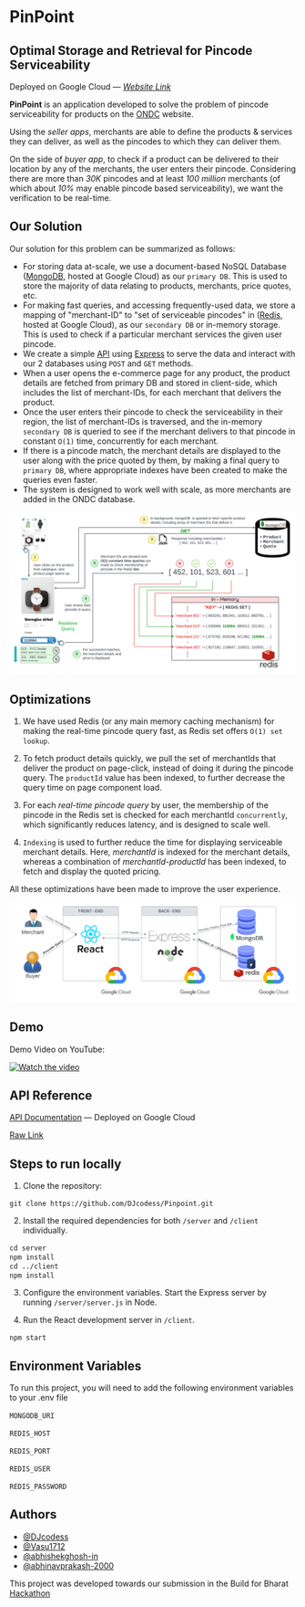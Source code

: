 # PinPoint

## Optimal Storage and Retrieval for Pincode Serviceability

Deployed on Google Cloud &mdash; [_Website Link_](https://pinpointgcp.df.r.appspot.com)

**PinPoint** is an application developed to solve the problem of pincode serviceability for products on the [ONDC](https://ondc.org/) website.

Using the _seller apps_, merchants are able to define the products & services they can deliver, as well as the pincodes to which they can deliver them.

On the side of _buyer app_, to check if a product can be delivered to their location by any of the merchants, the user enters their pincode.
Considering there are more than _30K_ pincodes and at least _100 million_ merchants (of which about _10%_ may enable pincode based serviceability), we want the verification to be real-time.

## Our Solution

Our solution for this problem can be summarized as follows:

- For storing data at-scale, we use a document-based NoSQL Database ([MongoDB](https://www.mongodb.com/), hosted at Google Cloud) as our `primary DB`. This is used to store the majority of data relating to products, merchants, price quotes, etc.
- For making fast queries, and accessing frequently-used data, we store a mapping of "merchant-ID" to "set of serviceable pincodes" in ([Redis](https://redis.io/), hosted at Google Cloud), as our `secondary DB` or in-memory storage. This is used to check if a particular merchant services the given user pincode.
- We create a simple [API](https://api-dot-pinpointgcp.df.r.appspot.com) using [Express](https://expressjs.com/) to serve the data and interact with our 2 databases using `POST` and `GET` methods.
- When a user opens the e-commerce page for any product, the product details are fetched from primary DB and stored in client-side, which includes the list of merchant-IDs, for each merchant that delivers the product.
- Once the user enters their pincode to check the serviceability in their region, the list of merchant-IDs is traversed, and the in-memory `secondary DB` is queried to see if the merchant delivers to that pincode in constant `O(1)` time, concurrently for each merchant.
- If there is a pincode match, the merchant details are displayed to the user along with the price quoted by them, by making a final query to `primary DB`, where appropriate indexes have been created to make the queries even faster.
- The system is designed to work well with scale, as more merchants are added in the ONDC database.

![Pinpoint Realtime Query Workflow](/server/images/Pinpoint_workflow.png)

## Optimizations

1. We have used Redis (or any main memory caching mechanism) for making the real-time pincode query fast, as Redis set offers `O(1) set lookup`.

2. To fetch product details quickly, we pull the set of merchantIds that deliver the product on page-click, instead of doing it during the pincode query. The `productId` value has been indexed, to further decrease the query time on page component load.

3. For each *real-time pincode query* by user, the membership of the pincode in the Redis set is checked for each merchantId `concurrently`, which significantly reduces latency, and is designed to scale well.

4. `Indexing` is used to further reduce the time for displaying serviceable merchant details. Here, *merchantId* is indexed for the merchant details, whereas a combination of *merchantId-productId* has been indexed, to fetch and display the quoted pricing.

All these optimizations have been made to improve the user experience.

![Pinpoint Stack Architecture](/server/images/Pinpoint_stack_architecture.png)

## Demo

Demo Video on YouTube:

[![Watch the video](https://img.youtube.com/vi/5ZxIyJHNei8/0.jpg)](https://www.youtube.com/watch?v=SRinIlxBpC0&ab_channel=DhruvJain)

## API Reference

[API Documentation](https://api-dot-pinpointgcp.df.r.appspot.com) &mdash; Deployed on Google Cloud

[Raw Link](/server/index.html)

## Steps to run locally

1. Clone the repository:
```
git clone https://github.com/DJcodess/Pinpoint.git
```

2. Install the required dependencies for both `/server` and `/client` individually.
```
cd server
npm install
cd ../client
npm install
```

3. Configure the environment variables. Start the Express server by running `/server/server.js` in Node.

4. Run the React development server in `/client`.
```
npm start
```

## Environment Variables

To run this project, you will need to add the following environment variables to your .env file

`MONGODB_URI`

`REDIS_HOST`

`REDIS_PORT`

`REDIS_USER`

`REDIS_PASSWORD`

## Authors

- [@DJcodess](https://github.com/DJcodess)
- [@Vasu1712](https://github.com/Vasu1712)
- [@abhishekghosh-in](https://github.com/abhishekghosh-in)
- [@abhinavprakash-2000](https://github.com/abhinavprakash-2000)

This project was developed towards our submission in the Build for Bharat [Hackathon](https://hack2skill.com/build-for-bharat-hackathon-ondc-google-cloud)

